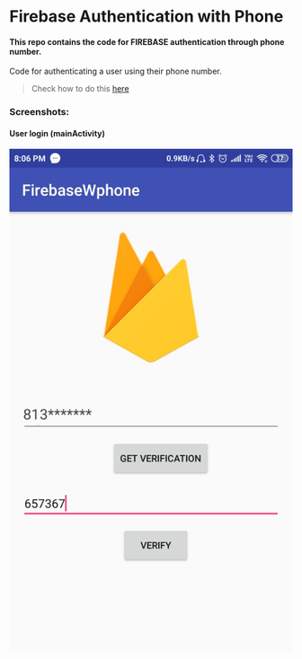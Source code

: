 # Firebase Authentication with Phone
#### This repo contains the code for **FIREBASE** authentication through phone number.

Code for authenticating a user using their phone number.
>Check how to do this [here](https://firebase.google.com/docs/auth/android/phone-auth)

### Screenshots:

#### User login (mainActivity)

 ![Alt Text](https://github.com/tarunlahrod/Firebase-Authentication-with-Phone/blob/master/screenshots/IMG_20181203_201029.jpg)

